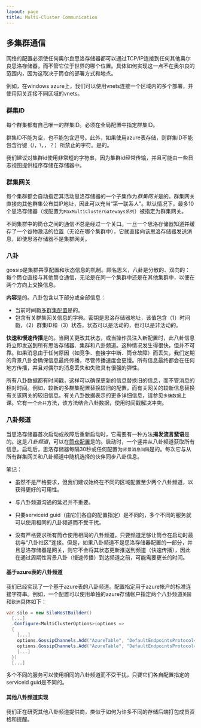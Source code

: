 ```yaml
---
layout: page
title: Multi-Cluster Communication
---
```


## 多集群通信

网络的配置必须使任何奥尔良思洛存储器都可以通过TCP/IP连接到任何其他奥尔良思洛存储器，而不管它位于世界的哪个位置。具体如何实现这一点不在奥尔良的范围内，因为这取决于筒仓的部署方式和地点。

例如，在windows azure上，我们可以使用vnets连接一个区域内的多个部署，并使用网关连接不同区域的vnets。

### 群集ID

每个群集都有自己唯一的群集ID。必须在全局配置中指定群集ID。

群集ID不能为空，也不能包含逗号。此外，如果使用azure表存储，则群集ID不能包含行键（/，\\，，？）所禁止的字符。是的。

我们建议对集群id使用非常短的字符串，因为集群id经常传输，并且可能由一些日志视图提供程序存储在存储器中。

### 群集网关

每个集群都会自动指定其活动思洛存储器的一个子集作为*群集网关*是的。群集网关直接向其他群集公布其IP地址，因此可以充当“第一联系人”。默认情况下，最多10个思洛存储器（或配置为`MaxMultiClusterGateways系列`）被指定为群集网关。

不同集群中的筒仓之间的通信*不*总是经过一个关口。一旦一个思洛存储器知道并缓存了一个谷物激活的位置（无论在哪个集群中），它就直接向该思洛存储器发送消息，即使思洛存储器不是集群网关。

### 八卦

gossip是集群共享配置和状态信息的机制。顾名思义，八卦是分散的、双向的：每个筒仓直接与其他筒仓通信，无论是在同一个集群中还是在其他集群中，以便在两个方向上交换信息。

**内容**是的。八卦包含以下部分或全部信息：

-   当前时间戳[多群集配置](MultiClusterConfiguration.md)是的。
-   包含有关群集网关信息的字典。密钥是思洛存储器地址，该值包含（1）时间戳，（2）群集ID和（3）状态，状态可以是活动的，也可以是非活动的。

**快速和慢速传播**是的。当网关更改其状态，或当操作员注入新配置时，此八卦信息将立即发送到所有思洛存储器、集群和八卦频道。这种情况发生得很快，但并不可靠。如果消息由于任何原因（如竞争、套接字中断、筒仓故障）而丢失，我们定期的背景八卦会确保信息最终传播，尽管传播速度会更慢。所有信息最终都会在任何地方传播，并且对偶尔的消息丢失和失败具有很强的弹性。

所有八卦数据都有时间戳，这样可以确保更新的信息替换旧的信息，而不管消息的相对时间。例如，较新的多群集配置替换较旧的配置，而有关网关的较新信息替换有关该网关的较旧信息。有关八卦数据表示的更多详细信息，请参见`多簇数据`上课。它有一个`合并`方法，该方法结合八卦数据，使用时间戳解决冲突。

### 八卦频道

当思洛存储器首次启动或故障后重新启动时，它需要有一种方法**揭发流言蜚语**是的。这是*八卦频道*，可以在[筒仓配置](SiloConfiguration.md)是的。启动时，一个竖井从八卦频道获取所有信息。启动后，思洛存储器每隔30秒或任何配置为`背景消息间隔`是的。每次它与从所有群集网关和八卦频道中随机选择的伙伴同步八卦信息。

笔记：

-   虽然不是严格要求，但我们建议始终在不同的区域配置至少两个八卦频道，以获得更好的可用性。

-   与八卦频道沟通的延迟并不重要。

-   只要serviceid guid（由它们各自的配置指定）是不同的，多个不同的服务就可以使用相同的八卦频道而不受干扰。

-   没有严格要求所有筒仓使用相同的八卦频道，只要频道足够让筒仓在启动时最初与“八卦社区”连接。但是，如果八卦频道不是思洛存储器配置的一部分，并且思洛存储器是网关，则它不会将其状态更新推送到频道（快速传播），因此在通过周期性背景八卦（慢速传播）到达频道之前，可能需要更长的时间。

#### 基于azure表的八卦频道

我们已经实现了一个基于azure表的八卦频道。配置指定用于azure帐户的标准连接字符串。例如，一个配置可以使用单独的azure存储帐户指定两个八卦频道`美国`和`欧洲`具体如下：

```csharp
var silo = new SiloHostBuilder()
  [...]
  .Configure<MultiClusterOptions>(options => 
  {
    [...]
    options.GossipChannels.Add("AzureTable", "DefaultEndpointsProtocol=https;AccountName=usa;AccountKey=...");
    options.GossipChannels.Add("AzureTable", "DefaultEndpointsProtocol=https;AccountName=europe;AccountKey=...")
    [...]
  })
  [...]
```

多个不同的服务可以使用相同的八卦频道而不受干扰，只要它们各自配置指定的serviceid guid是不同的。

#### 其他八卦频道实现

我们正在研究其他八卦频道提供商，类似于如何为许多不同的存储后端打包成员资格和提醒。
